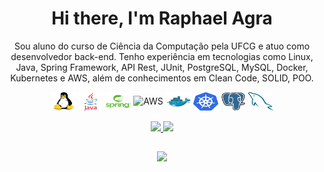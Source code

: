 <div align="center">
   <h1>Hi there, I'm Raphael Agra</h1>
</div>

<div align="center">
  <p>
Sou aluno do curso de Ciência da Computação pela UFCG e atuo como desenvolvedor back-end. Tenho experiência em tecnologias como Linux, Java, Spring Framework, API Rest, JUnit, PostgreSQL, MySQL, Docker, Kubernetes e AWS, além de conhecimentos em Clean Code, SOLID, POO.
</p>
  <div style="display: inline_block">
    <img align="center" alt="Linux" height="30" width="40" src="https://raw.githubusercontent.com/devicons/devicon/55609aa5bd817ff167afce0d965585c92040787a/icons/linux/linux-original.svg">
    <img align="center" alt="Java" height="30" width="40" src="https://raw.githubusercontent.com/devicons/devicon/55609aa5bd817ff167afce0d965585c92040787a/icons/java/java-original-wordmark.svg">
    <img align="center" alt="Spring" height="30" width="40" src="https://raw.githubusercontent.com/devicons/devicon/55609aa5bd817ff167afce0d965585c92040787a/icons/spring/spring-original-wordmark.svg">
    <img align="center" alt="AWS" height="30" width="40" src="https://yt3.googleusercontent.com/HRJKaJg70sqBrCNh7Tf2RSjXTb_5hCUn7Hht7mxUJMg77EWkihh55JklD-KhwAMhwY31ox5O=s900-c-k-c0x00ffffff-no-rj">
    <img align="center" alt="Docker" height="30" width="40" src="https://raw.githubusercontent.com/devicons/devicon/55609aa5bd817ff167afce0d965585c92040787a/icons/docker/docker-original.svg">
    <img align="center" alt="Kubernetes" height="30" width="40" src="https://raw.githubusercontent.com/devicons/devicon/55609aa5bd817ff167afce0d965585c92040787a/icons/kubernetes/kubernetes-plain.svg">
    <img align="center" alt="PostgreSQL" height="30" width="40" src="https://raw.githubusercontent.com/devicons/devicon/55609aa5bd817ff167afce0d965585c92040787a/icons/postgresql/postgresql-original.svg">
    <img align="center" alt="MySQL" height="30" width="40" src="https://raw.githubusercontent.com/devicons/devicon/55609aa5bd817ff167afce0d965585c92040787a/icons/mysql/mysql-original.svg">
  </div>
  <br>
</div>

<div align="center">
  <a href="https://github.com/raphaelhla">
  <img height="180em" src="https://github-readme-stats.vercel.app/api?username=raphaelhla&show_icons=true&theme=dracula&include_all_commits=true&count_private=true"/>
  <img height="180em" src="https://github-readme-stats.vercel.app/api/top-langs/?username=raphaelhla&layout=compact&langs_count=7&theme=dracula"/>
</div>

  ##
  
<div align="center"> 
  <a href="https://www.linkedin.com/in/raphael-agra-498569196/" target="_blank"><img src="https://img.shields.io/badge/-LinkedIn-%230077B5?style=for-the-badge&logo=linkedin&logoColor=white" target="_blank"></a>  
</div>

